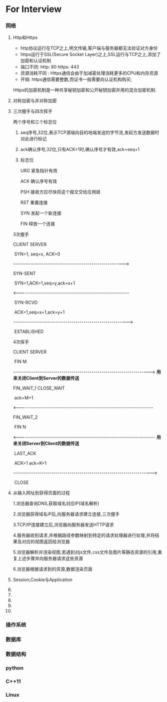 # For Interview

### 网络

1. Http和Https

   * http协议运行在TCP之上,明文传输,客户端与服务器都无法验证对方身份
   * https运行于SSL(Secure Socket Layer)之上,SSL运行与TCP之上,添加了加密和认证机制
   * 端口不同: http: 80 https: 443
   * 资源消耗不同 : Https通信会由于加减密处理消耗更多的CPU和内存资源
   * 开销: https通信需要整数,而证书一般需要向认证机构购买;

   Https的加密机制是一种共享秘钥加密和公开秘钥加密并用的混合加密机制.

2. 对称加密与非对称加密

3. 三次握手与四次挥手

   两个序号和三个标志位

   1. seq序号,32位,表示TCP源端向目的地端发送的字节流,发起方发送数据时对此进行标记

   2. ack确认序号,32位,只有ACK=1时,确认序号才有效,ack=seq+1

   3. 标志位

      URG	紧急指针有效

      ACK		确认序号有效

      PSH		接收方应尽快将这个报文交给应用层

      RST		重置连接

      SYN		发起一个新连接

      FIN		释放一个连接

   3次握手

   CLIENT						SERVER

   ​		SYN=1, seq=x, ACK=0

   ------------------------------------------------------->

   SYN-SENT

   ​		SYN=1,ACK=1,seq=y,ack=x+1

   <-------------------------------------------------------

   ​							SYN-RCVD

   ​		ACK=1,seq=x+1,ack=y+1

   --------------------------------------------------------->

   ​			ESTABLISHED

   4次挥手

   CLIENT								SERVER

   ​				FIN M

   -------------------------------------------------------------------->				**用来关闭Client到Server的数据传送**

   FIN_WAIT_1						CLOSE_WAIT

   ​				ack=M+1

   <-------------------------------------------------------------------

   FIN_WAIT_2

   ​				FIN N

   <--------------------------------------------------------------------				**用来关闭Server到Client的数据传送**

   ​								     LAST_ACK

   ​				ACK=1 ack=K+1

   --------------------------------------------------------------------->

   ​									     CLOSE

4. 从输入网址到获得页面的过程

   1.浏览器查询DNS,获取域名对应IP(域名解析)

   2.浏览器获得域名IP后,向服务器请求建立连接,三次握手

   3.TCP/IP连接建立后,浏览器向服务器发送HTTP请求

   4.服务器收到请求,并根据路径参数映射到特定的请求处理器进行处理,并将结果及对应的视图返回给浏览器

   5.浏览器解析并渲染视图,若遇到对js文件,css文件及图片等静态资源的引用,重复上述步骤并向服务器请求这些资源

   6.浏览器根据请求到的资源,数据渲染页面

5. Session,Cookie与Application

6. 

7. 

8. 

9. 

10. 

    

    

    

    

### 操作系统

### 数据库

### 数据结构

### python

### C++11

### Linux

